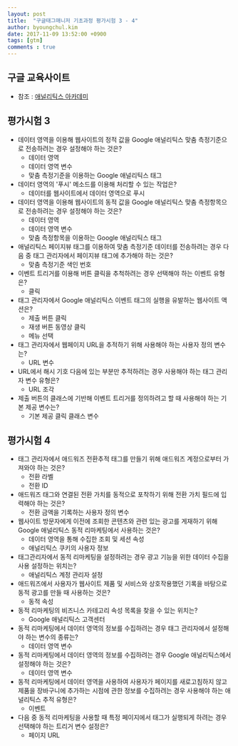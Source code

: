 ```yaml
---
layout: post
title:  "구글태그매니저 기초과정 평가시험 3 - 4"
author: byoungchul.kim
date: 2017-11-09 13:52:00 +0900
tags: [gtm]
comments : true
---
```


## 구글 교육사이트
* 참조 : [애널리틱스 아카데미](https://analytics.google.com/analytics/academy/course/5)

## 평가시험 3
* 데이터 영역을 이용해 웹사이트의 정적 값을 Google 애널리틱스 맞춤 측정기준으로 전송하려는 경우 설정해야 하는 것은?
  * 데이터 영역
  * 데이터 영역 변수
  * 맞춤 측정기준을 이용하는 Google 애널리틱스 태그
* 데이터 영역의 '푸시' 메소드를 이용해 처리할 수 있는 작업은?
  * 데이터를 웹사이트에서 데이터 영역으로 푸시
* 데이터 영역을 이용해 웹사이트의 동적 값을 Google 애널리틱스 맞춤 측정항목으로 전송하려는 경우 설정해야 하는 것은?
  * 데이터 영역
  * 데이터 영역 변수
  * 맞춤 측정항목을 이용하는 Google 애널리틱스 태그
* 애널리틱스 페이지뷰 태그를 이용하여 맞춤 측정기준 데이터를 전송하려는 경우 다음 중 태그 관리자에서 페이지뷰 태그에 추가해야 하는 것은?
  * 맞춤 측정기준 색인 번호
* 이벤트 트리거를 이용해 버튼 클릭을 추척하려는 경우 선택해야 하는 이벤트 유형은?
  * 클릭
* 태그 관리자에서 Google 애널리틱스 이벤트 태그의 실행을 유발하는 웹사이트 액션은?
  * 제출 버튼 클릭
  * 재생 버튼 동영상 클릭
  * 메뉴 선택
* 태그 관리자에서 웹페이지 URL을 추적하기 위해 사용해야 하는 사용자 정의 변수는?
  * URL 변수
* URL에서 해시 기호 다음에 있는 부분만 추적하려는 경우 사용해야 하는 태그 관리자 변수 유형은?
  * URL 조각
* 제출 버튼의 클래스에 기반해 이벤트 트리거를 정의하려고 할 때 사용해야 하는 기본 제공 변수는?
  * 기본 제공 클릭 클래스 변수

## 평가시험 4
* 태그 관리자에서 애드워즈 전환추적 태그를 만들기 위해 애드워즈 계정으로부터 가져와야 하는 것은?
  * 전환 라벨
  * 전환 ID
* 애드워즈 태그와 연결된 전환 가치를 동적으로 포착하기 위해 전환 가치 필드에 입력해야 하는 것은?
  * 전환 금액을 기록하는 사용자 정의 변수
* 웹사이트 방문자에게 이전에 조회한 콘텐츠와 관련 있는 광고를 게재하기 위해 Google 애널리틱스 동적 리마케팅에서 사용하는 것은?
  * 데이터 영역을 통해 수집한 조회 및 세션 속성
  * 애널리틱스 쿠키의 사용자 정보
* 태그관리자에서 동적 리마케팅을 설정하려는 경우 광고 기능을 위한 데이터 수집을 사용 설정하는 위치는?
  * 애널리틱스 계정 관리자 설정
* 애드워즈에서 사용자가 웹사이트 제품 및 서비스와 상호작용했던 기록을 바탕으로 동적 광고를 만들 때 사용하는 것은?
  * 동적 속성
* 동적 리마케팅의 비즈니스 카테고리 속성 목록을 찾을 수 있는 위치는?
  * Google 애널리틱스 고객센터
* 동적 리마케팅에서 데이터 영역의 정보를 수집하려는 경우 태그 관리자에서 설정해야 하는 변수의 종류는?
  * 데이터 영역 변수
* 동적 리마케팅에서 데이터 영역의 정보를 수집하려는 경우 Google 애널리틱스에서 설정해야 하는 것은?
  * 데이터 영역 변수
* 동적 리마케팅에서 데이터 영역을 사용하여 사용자가 페이지를 새로고침하지 않고 제품을 장바구니에 추가하는 시점에 관한 정보를 수집하려는 경우 사용해야 하는 애널리틱스 추적 유형은?
  * 이벤트
* 다음 중 동적 리마케팅을 사용할 때 특정 페이지에서 태그가 실행되게 하려는 경우 선택해야 하는 트리거 변수 설정은?
  * 페이지 URL
